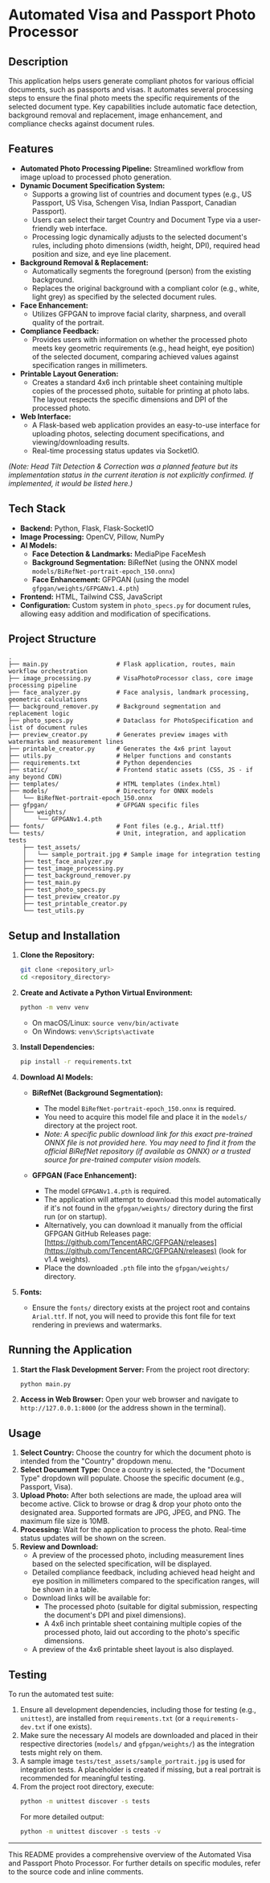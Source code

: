 # Automated Visa and Passport Photo Processor

## Description

This application helps users generate compliant photos for various official documents, such as passports and visas. It automates several processing steps to ensure the final photo meets the specific requirements of the selected document type. Key capabilities include automatic face detection, background removal and replacement, image enhancement, and compliance checks against document rules.

## Features

*   **Automated Photo Processing Pipeline:** Streamlined workflow from image upload to processed photo generation.
*   **Dynamic Document Specification System:**
    *   Supports a growing list of countries and document types (e.g., US Passport, US Visa, Schengen Visa, Indian Passport, Canadian Passport).
    *   Users can select their target Country and Document Type via a user-friendly web interface.
    *   Processing logic dynamically adjusts to the selected document's rules, including photo dimensions (width, height, DPI), required head position and size, and eye line placement.
*   **Background Removal & Replacement:**
    *   Automatically segments the foreground (person) from the existing background.
    *   Replaces the original background with a compliant color (e.g., white, light grey) as specified by the selected document rules.
*   **Face Enhancement:**
    *   Utilizes GFPGAN to improve facial clarity, sharpness, and overall quality of the portrait.
*   **Compliance Feedback:**
    *   Provides users with information on whether the processed photo meets key geometric requirements (e.g., head height, eye position) of the selected document, comparing achieved values against specification ranges in millimeters.
*   **Printable Layout Generation:**
    *   Creates a standard 4x6 inch printable sheet containing multiple copies of the processed photo, suitable for printing at photo labs. The layout respects the specific dimensions and DPI of the processed photo.
*   **Web Interface:**
    *   A Flask-based web application provides an easy-to-use interface for uploading photos, selecting document specifications, and viewing/downloading results.
    *   Real-time processing status updates via SocketIO.

*(Note: Head Tilt Detection & Correction was a planned feature but its implementation status in the current iteration is not explicitly confirmed. If implemented, it would be listed here.)*

## Tech Stack

*   **Backend:** Python, Flask, Flask-SocketIO
*   **Image Processing:** OpenCV, Pillow, NumPy
*   **AI Models:**
    *   **Face Detection & Landmarks:** MediaPipe FaceMesh
    *   **Background Segmentation:** BiRefNet (using the ONNX model `models/BiRefNet-portrait-epoch_150.onnx`)
    *   **Face Enhancement:** GFPGAN (using the model `gfpgan/weights/GFPGANv1.4.pth`)
*   **Frontend:** HTML, Tailwind CSS, JavaScript
*   **Configuration:** Custom system in `photo_specs.py` for document rules, allowing easy addition and modification of specifications.

## Project Structure

```
.
├── main.py                   # Flask application, routes, main workflow orchestration
├── image_processing.py       # VisaPhotoProcessor class, core image processing pipeline
├── face_analyzer.py          # Face analysis, landmark processing, geometric calculations
├── background_remover.py     # Background segmentation and replacement logic
├── photo_specs.py            # Dataclass for PhotoSpecification and list of document rules
├── preview_creator.py        # Generates preview images with watermarks and measurement lines
├── printable_creator.py      # Generates the 4x6 print layout
├── utils.py                  # Helper functions and constants
├── requirements.txt          # Python dependencies
├── static/                   # Frontend static assets (CSS, JS - if any beyond CDN)
├── templates/                # HTML templates (index.html)
├── models/                   # Directory for ONNX models
│   └── BiRefNet-portrait-epoch_150.onnx
├── gfpgan/                   # GFPGAN specific files
│   └── weights/
│       └── GFPGANv1.4.pth
├── fonts/                    # Font files (e.g., Arial.ttf)
└── tests/                    # Unit, integration, and application tests
    ├── test_assets/
    │   └── sample_portrait.jpg # Sample image for integration testing
    ├── test_face_analyzer.py
    ├── test_image_processing.py
    ├── test_background_remover.py
    ├── test_main.py
    ├── test_photo_specs.py
    ├── test_preview_creator.py
    ├── test_printable_creator.py
    └── test_utils.py
```

## Setup and Installation

1.  **Clone the Repository:**
    ```bash
    git clone <repository_url>
    cd <repository_directory>
    ```

2.  **Create and Activate a Python Virtual Environment:**
    ```bash
    python -m venv venv
    ```
    *   On macOS/Linux: `source venv/bin/activate`
    *   On Windows: `venv\Scripts\activate`

3.  **Install Dependencies:**
    ```bash
    pip install -r requirements.txt
    ```

4.  **Download AI Models:**

    *   **BiRefNet (Background Segmentation):**
        *   The model `BiRefNet-portrait-epoch_150.onnx` is required.
        *   You need to acquire this model file and place it in the `models/` directory at the project root.
        *   *Note: A specific public download link for this exact pre-trained ONNX file is not provided here. You may need to find it from the official BiRefNet repository (if available as ONNX) or a trusted source for pre-trained computer vision models.*

    *   **GFPGAN (Face Enhancement):**
        *   The model `GFPGANv1.4.pth` is required.
        *   The application will attempt to download this model automatically if it's not found in the `gfpgan/weights/` directory during the first run (or on startup).
        *   Alternatively, you can download it manually from the official GFPGAN GitHub Releases page: [https://github.com/TencentARC/GFPGAN/releases](https://github.com/TencentARC/GFPGAN/releases) (look for v1.4 weights).
        *   Place the downloaded `.pth` file into the `gfpgan/weights/` directory.

5.  **Fonts:**
    *   Ensure the `fonts/` directory exists at the project root and contains `Arial.ttf`. If not, you will need to provide this font file for text rendering in previews and watermarks.

## Running the Application

1.  **Start the Flask Development Server:**
    From the project root directory:
    ```bash
    python main.py
    ```
2.  **Access in Web Browser:**
    Open your web browser and navigate to `http://127.0.0.1:8000` (or the address shown in the terminal).

## Usage

1.  **Select Country:** Choose the country for which the document photo is intended from the "Country" dropdown menu.
2.  **Select Document Type:** Once a country is selected, the "Document Type" dropdown will populate. Choose the specific document (e.g., Passport, Visa).
3.  **Upload Photo:** After both selections are made, the upload area will become active. Click to browse or drag & drop your photo onto the designated area. Supported formats are JPG, JPEG, and PNG. The maximum file size is 10MB.
4.  **Processing:** Wait for the application to process the photo. Real-time status updates will be shown on the screen.
5.  **Review and Download:**
    *   A preview of the processed photo, including measurement lines based on the selected specification, will be displayed.
    *   Detailed compliance feedback, including achieved head height and eye position in millimeters compared to the specification ranges, will be shown in a table.
    *   Download links will be available for:
        *   The processed photo (suitable for digital submission, respecting the document's DPI and pixel dimensions).
        *   A 4x6 inch printable sheet containing multiple copies of the processed photo, laid out according to the photo's specific dimensions.
    *   A preview of the 4x6 printable sheet layout is also displayed.

## Testing

To run the automated test suite:

1.  Ensure all development dependencies, including those for testing (e.g., `unittest`), are installed from `requirements.txt` (or a `requirements-dev.txt` if one exists).
2.  Make sure the necessary AI models are downloaded and placed in their respective directories (`models/` and `gfpgan/weights/`) as the integration tests might rely on them.
3.  A sample image `tests/test_assets/sample_portrait.jpg` is used for integration tests. A placeholder is created if missing, but a real portrait is recommended for meaningful testing.
4.  From the project root directory, execute:
    ```bash
    python -m unittest discover -s tests
    ```
    For more detailed output:
    ```bash
    python -m unittest discover -s tests -v
    ```

---

This README provides a comprehensive overview of the Automated Visa and Passport Photo Processor. For further details on specific modules, refer to the source code and inline comments.
